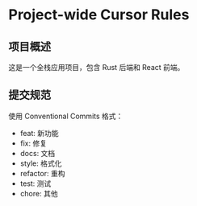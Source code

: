 # Project-wide Cursor Rules

## 项目概述
这是一个全栈应用项目，包含 Rust 后端和 React 前端。

## 提交规范
使用 Conventional Commits 格式：
- feat: 新功能
- fix: 修复
- docs: 文档
- style: 格式化
- refactor: 重构
- test: 测试
- chore: 其他
